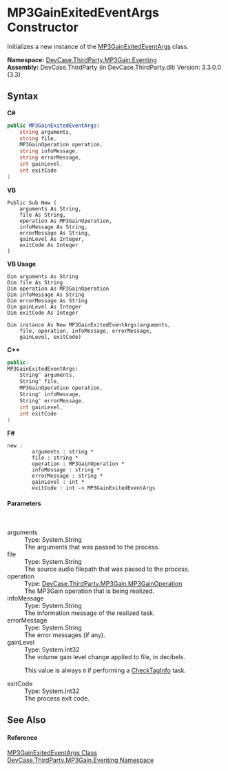 # MP3GainExitedEventArgs Constructor 
 

Initializes a new instance of the <a href="T_DevCase_ThirdParty_MP3Gain_Eventing_MP3GainExitedEventArgs">MP3GainExitedEventArgs</a> class.

**Namespace:**&nbsp;<a href="N_DevCase_ThirdParty_MP3Gain_Eventing">DevCase.ThirdParty.MP3Gain.Eventing</a><br />**Assembly:**&nbsp;DevCase.ThirdParty (in DevCase.ThirdParty.dll) Version: 3.3.0.0 (3.3)

## Syntax

**C#**<br />
``` C#
public MP3GainExitedEventArgs(
	string arguments,
	string file,
	MP3GainOperation operation,
	string infoMessage,
	string errorMessage,
	int gainLevel,
	int exitCode
)
```

**VB**<br />
``` VB
Public Sub New ( 
	arguments As String,
	file As String,
	operation As MP3GainOperation,
	infoMessage As String,
	errorMessage As String,
	gainLevel As Integer,
	exitCode As Integer
)
```

**VB Usage**<br />
``` VB Usage
Dim arguments As String
Dim file As String
Dim operation As MP3GainOperation
Dim infoMessage As String
Dim errorMessage As String
Dim gainLevel As Integer
Dim exitCode As Integer

Dim instance As New MP3GainExitedEventArgs(arguments, 
	file, operation, infoMessage, errorMessage, 
	gainLevel, exitCode)
```

**C++**<br />
``` C++
public:
MP3GainExitedEventArgs(
	String^ arguments, 
	String^ file, 
	MP3GainOperation operation, 
	String^ infoMessage, 
	String^ errorMessage, 
	int gainLevel, 
	int exitCode
)
```

**F#**<br />
``` F#
new : 
        arguments : string * 
        file : string * 
        operation : MP3GainOperation * 
        infoMessage : string * 
        errorMessage : string * 
        gainLevel : int * 
        exitCode : int -> MP3GainExitedEventArgs
```


#### Parameters
&nbsp;<dl><dt>arguments</dt><dd>Type: System.String<br />The arguments that was passed to the process.</dd><dt>file</dt><dd>Type: System.String<br />The source audio filepath that was passed to the process.</dd><dt>operation</dt><dd>Type: <a href="T_DevCase_ThirdParty_MP3Gain_MP3GainOperation">DevCase.ThirdParty.MP3Gain.MP3GainOperation</a><br />The MP3Gain operation that is being realized.</dd><dt>infoMessage</dt><dd>Type: System.String<br />The information message of the realized task.</dd><dt>errorMessage</dt><dd>Type: System.String<br />The error messages (if any).</dd><dt>gainLevel</dt><dd>Type: System.Int32<br />The volume gain level change applied to file, in decibels. 

 This value is always `0` if performing a <a href="T_DevCase_ThirdParty_MP3Gain_MP3GainOperation">CheckTagInfo</a> task.</dd><dt>exitCode</dt><dd>Type: System.Int32<br />The process exit code.</dd></dl>

## See Also


#### Reference
<a href="T_DevCase_ThirdParty_MP3Gain_Eventing_MP3GainExitedEventArgs">MP3GainExitedEventArgs Class</a><br /><a href="N_DevCase_ThirdParty_MP3Gain_Eventing">DevCase.ThirdParty.MP3Gain.Eventing Namespace</a><br />